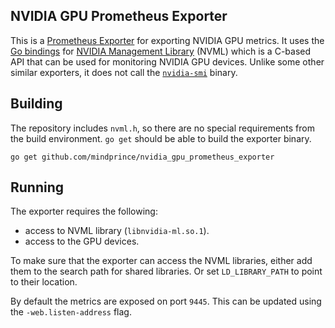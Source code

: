 NVIDIA GPU Prometheus Exporter
------------------------------

This is a [Prometheus Exporter](https://prometheus.io/docs/instrumenting/exporters/) for
exporting NVIDIA GPU metrics. It uses the [Go bindings](https://github.com/mindprince/gonvml)
for [NVIDIA Management Library](https://developer.nvidia.com/nvidia-management-library-nvml)
(NVML) which is a C-based API that can be used for monitoring NVIDIA GPU devices.
Unlike some other similar exporters, it does not call the
[`nvidia-smi`](https://developer.nvidia.com/nvidia-system-management-interface) binary.

## Building

The repository includes `nvml.h`, so there are no special requirements from the
build environment. `go get` should be able to build the exporter binary.

```
go get github.com/mindprince/nvidia_gpu_prometheus_exporter
```

## Running

The exporter requires the following:
- access to NVML library (`libnvidia-ml.so.1`).
- access to the GPU devices.

To make sure that the exporter can access the NVML libraries, either add them
to the search path for shared libraries. Or set `LD_LIBRARY_PATH` to point to
their location.

By default the metrics are exposed on port `9445`. This can be updated using
the `-web.listen-address` flag.
